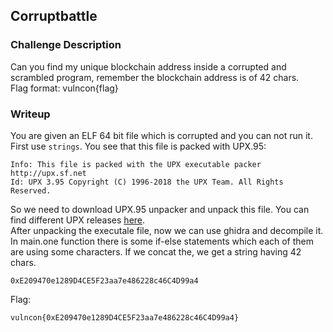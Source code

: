 ## Corruptbattle

### Challenge Description
Can you find my unique blockchain address inside a corrupted and scrambled program, remember the blockchain address is of 42 chars.  
Flag format: vulncon{flag}  
  
### Writeup

You are given an ELF 64 bit file which is corrupted and you can not run it.  
First use `strings`. You see that this file is packed with UPX.95:  
```
Info: This file is packed with the UPX executable packer http://upx.sf.net
Id: UPX 3.95 Copyright (C) 1996-2018 the UPX Team. All Rights Reserved.
```  
So we need to download UPX.95 unpacker and unpack this file. You can find different UPX releases [here](https://github.com/upx/upx/releases).  
After unpacking the executale file, now we can use ghidra and decompile it. In main.one function there is some if-else statements which each of them are using some characters. If we concat the, we get a string having 42 chars. 
```
0xE209470e1289D4CE5F23aa7e486228c46C4D99a4
```  
Flag:
```
vulncon{0xE209470e1289D4CE5F23aa7e486228c46C4D99a4}
```